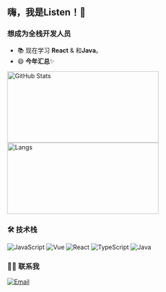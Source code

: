 ## 嗨，我是Listen！👋

### 想成为全栈开发人员

- 📚 现在学习  **React** & 和**Java**。
- 😄 **今年汇总**✨

<div class="半">
  <img width="350px" height="165px" alt="GitHub Stats" src="https://github-readme-stats.vercel.app/api?username=LiSen203&count_private=true&show_icons=true"/>
</div>
<div class="半">
  <img width="350px" height="165px" alt="Langs" src="https://github-readme-stats.vercel.app/api/top-langs/?username=LiSen203&layout=compact&langs_count=5" />
</div>
  
###  🛠   技术栈
![ JavaScript ](https://img.shields.io/badge/-JavaScript-666)
![ Vue ](https://img.shields.io/badge/-Vue-666)
![ React ](https://img.shields.io/badge/-React-666)
![ TypeScript ](https://img.shields.io/badge/-TypeScript-666)
![Java](https://img.shields.io/badge/-java-666)

###  🤝🏻   联系我
<a href="mailto:1511156517@qq.com"><img alt="Email" src="https://img.shields.io/badge/Email-1511156517@qq.com-blue?style=flat- square&logo=gmail"></a>
